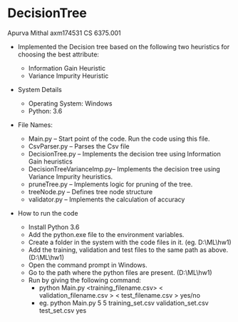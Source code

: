 # DecisionTree

Apurva Mithal
axm174531
CS 6375.001
			                                        
-	Implemented the Decision tree based on the following two heuristics for choosing the best attribute:
	-	Information Gain Heuristic
	-	Variance Impurity Heuristic

-	System Details
	-	Operating System: Windows
	-	Python: 3.6

-	File Names:
	-	Main.py – Start point of the code. Run the code using this file.
	-	CsvParser.py – Parses the Csv file
	-	DecisionTree.py – Implements the decision tree using Information Gain heuristics
	-	DecisionTreeVarianceImp.py– Implements the decision tree using Variance    Impurity heuristics.
	-	pruneTree.py – Implements logic for pruning of the tree.
	-	treeNode.py – Defines tree node structure
	-	validator.py – Implements the calculation of accuracy 

-	How to run the code
	-	Install Python 3.6
	-	Add the python.exe file to the environment variables.
	-	Create a folder in the system with the code files in it. (eg. D:\ML\hw1)
	-	Add the training, validation and test files to the same path as above. (D:\ML\hw1)
	-	Open the command prompt in Windows.
	-	Go to the path where the python files are present. (D:\ML\hw1)
	-	Run by giving the following command:
		-	python Main.py <L> <K> <training_filename.csv> < validation_filename.csv > < test_filename.csv >   yes/no
		-	eg. 
			python Main.py 5 5 training_set.csv validation_set.csv test_set.csv yes
